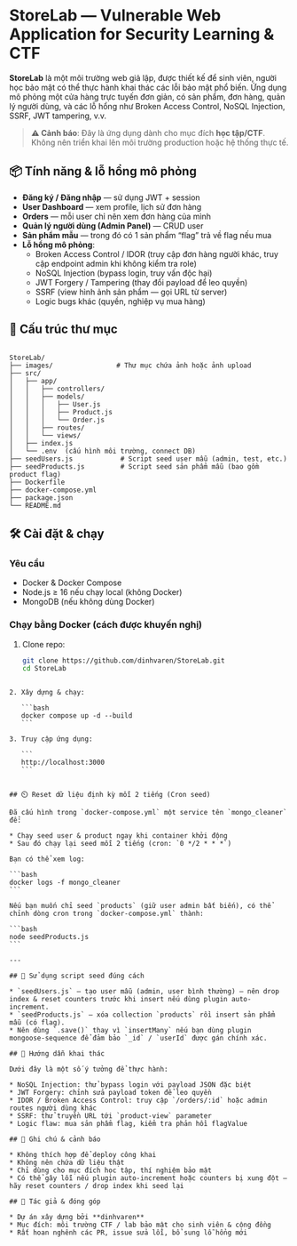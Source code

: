 # StoreLab — Vulnerable Web Application for Security Learning & CTF

**StoreLab** là một môi trường web giả lập, được thiết kế để sinh viên, người học bảo mật có thể thực hành khai thác các lỗi bảo mật phổ biến. Ứng dụng mô phỏng một cửa hàng trực tuyến đơn giản, có sản phẩm, đơn hàng, quản lý người dùng, và các lỗ hổng như Broken Access Control, NoSQL Injection, SSRF, JWT tampering, v.v.

> **⚠️ Cảnh báo**: Đây là ứng dụng dành cho mục đích **học tập/CTF**. Không nên triển khai lên môi trường production hoặc hệ thống thực tế.

## 📦 Tính năng & lỗ hổng mô phỏng

- **Đăng ký / Đăng nhập** — sử dụng JWT + session
- **User Dashboard** — xem profile, lịch sử đơn hàng
- **Orders** — mỗi user chỉ nên xem đơn hàng của mình
- **Quản lý người dùng (Admin Panel)** — CRUD user
- **Sản phẩm mẫu** — trong đó có 1 sản phẩm “flag” trả về flag nếu mua
- **Lỗ hổng mô phỏng**:
  - Broken Access Control / IDOR (truy cập đơn hàng người khác, truy cập endpoint admin khi không kiểm tra role)
  - NoSQL Injection (bypass login, truy vấn độc hại)
  - JWT Forgery / Tampering (thay đổi payload để leo quyền)
  - SSRF (view hình ảnh sản phẩm — gọi URL từ server)
  - Logic bugs khác (quyền, nghiệp vụ mua hàng)

## 📂 Cấu trúc thư mục

```

StoreLab/
├── images/                # Thư mục chứa ảnh hoặc ảnh upload
├── src/
│   ├── app/
│   │   ├── controllers/
│   │   ├── models/
│   │   │   ├── User.js
│   │   │   ├── Product.js
│   │   │   └── Order.js
│   │   ├── routes/
│   │   └── views/
│   ├── index.js
│   └── .env  (cấu hình môi trường, connect DB)
├── seedUsers.js            # Script seed user mẫu (admin, test, etc.)
├── seedProducts.js         # Script seed sản phẩm mẫu (bao gồm product flag)
├── Dockerfile
├── docker-compose.yml
├── package.json
└── README.md

```

## 🛠️ Cài đặt & chạy

### Yêu cầu

- Docker & Docker Compose  
- Node.js ≥ 16 nếu chạy local (không Docker)  
- MongoDB (nếu không dùng Docker)

### Chạy bằng Docker (cách được khuyến nghị)

1. Clone repo:

   ```bash
   git clone https://github.com/dinhvaren/StoreLab.git
   cd StoreLab
````

2. Xây dựng & chạy:

   ```bash
   docker compose up -d --build
   ```

3. Truy cập ứng dụng:

   ```
   http://localhost:3000
   ```


## ⏲️ Reset dữ liệu định kỳ mỗi 2 tiếng (Cron seed)

Đã cấu hình trong `docker-compose.yml` một service tên `mongo_cleaner` để:

* Chạy seed user & product ngay khi container khởi động
* Sau đó chạy lại seed mỗi 2 tiếng (cron: `0 */2 * * *`)

Bạn có thể xem log:

```bash
docker logs -f mongo_cleaner
```

Nếu bạn muốn chỉ seed `products` (giữ user admin bất biến), có thể chỉnh dòng cron trong `docker-compose.yml` thành:

```bash
node seedProducts.js
```

---

## 🧪 Sử dụng script seed đúng cách

* `seedUsers.js` — tạo user mẫu (admin, user bình thường) — nên drop index & reset counters trước khi insert nếu dùng plugin auto-increment.
* `seedProducts.js` — xóa collection `products` rồi insert sản phẩm mẫu (có flag).
* Nên dùng `.save()` thay vì `insertMany` nếu bạn dùng plugin mongoose-sequence để đảm bảo `_id` / `userId` được gán chính xác.

## 🎯 Hướng dẫn khai thác

Dưới đây là một số ý tưởng để thực hành:

* NoSQL Injection: thử bypass login với payload JSON đặc biệt
* JWT Forgery: chỉnh sửa payload token để leo quyền
* IDOR / Broken Access Control: truy cập `/orders/:id` hoặc admin routes người dùng khác
* SSRF: thử truyền URL tới `product-view` parameter
* Logic flaw: mua sản phẩm flag, kiểm tra phản hồi flagValue

## 🧩 Ghi chú & cảnh báo

* Không thích hợp để deploy công khai
* Không nên chứa dữ liệu thật
* Chỉ dùng cho mục đích học tập, thí nghiệm bảo mật
* Có thể gây lỗi nếu plugin auto-increment hoặc counters bị xung đột — hãy reset counters / drop index khi seed lại

## 👤 Tác giả & đóng góp

* Dự án xây dựng bởi **dinhvaren**
* Mục đích: môi trường CTF / lab bảo mật cho sinh viên & cộng đồng
* Rất hoan nghênh các PR, issue sửa lỗi, bổ sung lỗ hổng mới